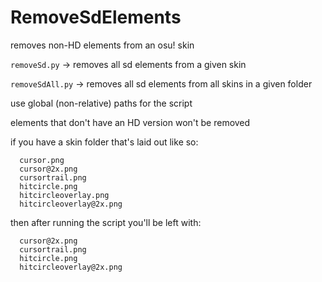 # RemoveSdElements

removes non-HD elements from an osu! skin

`removeSd.py` -> removes all sd elements from a given skin

`removeSdAll.py` -> removes all sd elements from all skins in a given folder

use global (non-relative) paths for the script

elements that don't have an HD version won't be removed

if you have a skin folder that's laid out like so:
```
  cursor.png
  cursor@2x.png
  cursortrail.png
  hitcircle.png
  hitcircleoverlay.png
  hitcircleoverlay@2x.png
```
then after running the script you'll be left with:
```
  cursor@2x.png
  cursortrail.png
  hitcircle.png
  hitcircleoverlay@2x.png
```
